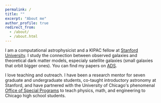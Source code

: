 ```yaml
---
permalink: /
title: ""
excerpt: "About me"
author_profile: true
redirect_from: 
  - /about/
  - /about.html
---
```


I am a computational astrophysicist and a KIPAC fellow at [Stanford University](https://kipac.stanford.edu/). I study the connection between observed galaxies and theoretical dark matter models, especialy satellite galaxies (small galaxies that orbit bigger ones). You can find my papers on [ADS](https://ui.adsabs.harvard.edu/public-libraries/3Xkc2AFESfOHmHW0jSgPEg).

I love teaching and outreach. I have been a research mentor for seven graduate and undergraduate students, co-taught introductory astronomy at Stanford, and have partnered with the University of Chicago's phenomenal [Office of Special Programs](https://osp-cp.uchicago.edu/) to teach physics, math, and engineering to Chicago high school students.
